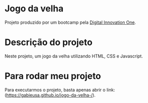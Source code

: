 # Jogo da velha

Projeto produzido por um bootcamp pela [Digital Innovation One](https://digitalinnovation.one).

# Descrição do projeto

Neste projeto,  um jogo da velha utilizando HTML, CSS e Javascript.

# Para rodar meu projeto

Para executarmos o projeto, basta apenas abrir o link: (https://gabieusa.github.io/jogo-da-velha-/).

